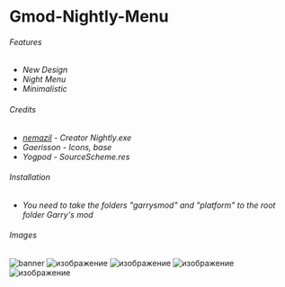 # Gmod-Nightly-Menu
###### Features
- *New Design*
- *Night Menu*
- *Minimalistic*
###### Credits
- *[nemazil](http://github.com/nemazil) - Creator Nightly.exe*
- *Gaerisson - Icons, base*
- *Yogpod - SourceScheme.res*
###### Installation
- *You need to take the folders "garrysmod" and "platform" to the root folder Garry's mod*
###### Images
![banner](https://github.com/fkipp/Gmod-Nightly-Menu/assets/68936761/b0d271ea-2520-4005-9d82-ae30b4cd308c)
![изображение](https://github.com/fkipp/Gmod-Nightly-Menu/assets/68936761/2ced30a2-9465-412c-a042-a7eb51582f8a)
![изображение](https://github.com/fkipp/Gmod-Nightly-Menu/assets/68936761/0c7b5f86-8d4e-45cd-9e23-64269018aa94)
![изображение](https://github.com/fkipp/Gmod-Nightly-Menu/assets/68936761/ddf5575e-36ba-4a5f-9faa-e547c7306974)
![изображение](https://github.com/fkipp/Gmod-Nightly-Menu/assets/68936761/a69d14a3-4f9a-443d-b9a6-ff130e650b3e)











